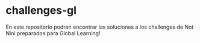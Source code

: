 # challenges-gl
En este repositorio podran encontrar las soluciones a los challenges de Not Nini preparados para Global Learning!
